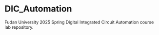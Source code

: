 # DIC_Automation
Fudan University 2025 Spring Digital Integrated Circuit Automation course lab repository.
